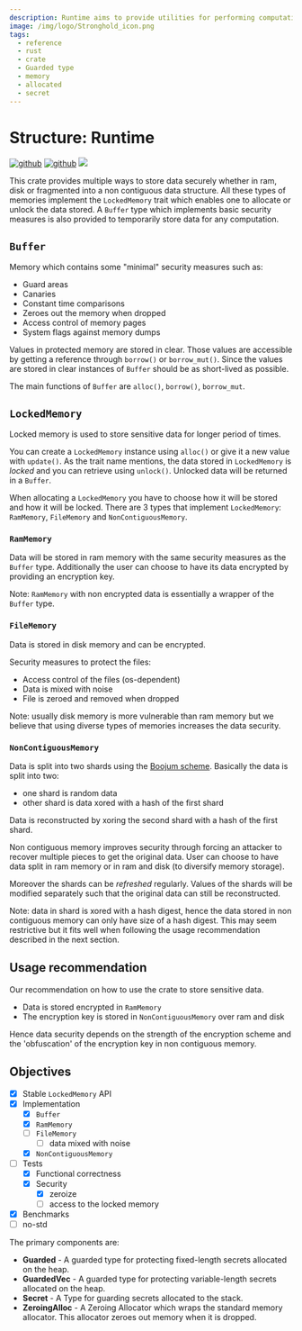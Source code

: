 ```yaml
---
description: Runtime aims to provide utilities for performing computations as securely as possible with respect to the underlying operating system. The crate provides three primary Types for guarding data; GuardedVec, Guarded, and Secret.
image: /img/logo/Stronghold_icon.png
tags:
  - reference
  - rust
  - crate
  - Guarded type
  - memory
  - allocated
  - secret
---
```


# Structure: Runtime

[![github](https://img.shields.io/badge/github-source-blue.svg)](https://github.com/iotaledger/stronghold.rs/tree/dev/engine/runtime) [![github](https://img.shields.io/badge/rust-docs-green.svg)](https://docs.rs/stronghold-runtime) [![](https://img.shields.io/crates/v/stronghold-runtime.svg)](https://crates.io/crates/stronghold-runtime)

This crate provides multiple ways to store data securely whether in ram, disk or fragmented into a non contiguous data structure.
All these types of memories implement the `LockedMemory` trait which enables one to allocate or unlock the data stored.
A `Buffer` type which implements basic security measures is also provided to temporarily store data for any computation.

## `Buffer`

Memory which contains some "minimal" security measures such as:

- Guard areas
- Canaries
- Constant time comparisons
- Zeroes out the memory when dropped
- Access control of memory pages
- System flags against memory dumps

Values in protected memory are stored in clear. Those values are accessible by getting a reference through `borrow()` or `borrow_mut()`.
Since the values are stored in clear instances of `Buffer` should be as short-lived as possible.

The main functions of `Buffer` are `alloc()`, `borrow()`, `borrow_mut`.

## `LockedMemory`

Locked memory is used to store sensitive data for longer period of times.

You can create a `LockedMemory` instance using `alloc()` or give it a new value with `update()`.
As the trait name mentions, the data stored in `LockedMemory` is _locked_ and you can retrieve using `unlock()`. Unlocked data will be returned in a `Buffer`.

When allocating a `LockedMemory` you have to choose how it will be stored and how it will be locked.
There are 3 types that implement `LockedMemory`: `RamMemory`, `FileMemory` and `NonContiguousMemory`.

### `RamMemory`

Data will be stored in ram memory with the same security measures as the `Buffer` type.
Additionally the user can choose to have its data encrypted by providing an encryption key.

Note: `RamMemory` with non encrypted data is essentially a wrapper of the `Buffer` type.

### `FileMemory`

Data is stored in disk memory and can be encrypted.

Security measures to protect the files:

- Access control of the files (os-dependent)
- Data is mixed with noise
- File is zeroed and removed when dropped

Note: usually disk memory is more vulnerable than ram memory but we believe that using diverse types of memories increases the data security.

### `NonContiguousMemory`

Data is split into two shards using the [Boojum scheme](https://spacetime.dev/encrypting-secrets-in-memory).
Basically the data is split into two:

- one shard is random data
- other shard is data xored with a hash of the first shard

Data is reconstructed by xoring the second shard with a hash of the first shard.

Non contiguous memory improves security through forcing an attacker to recover multiple pieces to get the original data.
User can choose to have data split in ram memory or in ram and disk (to diversify memory storage).

Moreover the shards can be _refreshed_ regularly.
Values of the shards will be modified separately such that the original data can still be reconstructed.

Note: data in shard is xored with a hash digest, hence the data stored in non contiguous memory can only have size of a hash digest. This may seem restrictive but it fits well when following the usage recommendation described in the next section.

## Usage recommendation

Our recommendation on how to use the crate to store sensitive data.

- Data is stored encrypted in `RamMemory`
- The encryption key is stored in `NonContiguousMemory` over ram and disk

Hence data security depends on the strength of the encryption scheme and the 'obfuscation' of the encryption key in non contiguous memory.

## Objectives

- [x] Stable `LockedMemory` API
- [x] Implementation
  - [x] `Buffer`
  - [x] `RamMemory`
  - [ ] `FileMemory`
    - [ ] data mixed with noise
  - [x] `NonContiguousMemory`
- [ ] Tests
  - [x] Functional correctness
  - [x] Security
    - [x] zeroize
    - [ ] access to the locked memory
- [x] Benchmarks
- [ ] no-std

The primary components are:

- **Guarded** - A guarded type for protecting fixed-length secrets allocated on the heap.
- **GuardedVec** - A guarded type for protecting variable-length secrets allocated on the heap.
- **Secret** - A Type for guarding secrets allocated to the stack.
- **ZeroingAlloc** - A Zeroing Allocator which wraps the standard memory allocator. This allocator zeroes out memory when it is dropped.
